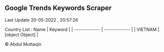 

## Google Trends Keywords Scraper 
 
Last Update 20-05-2022 , 20:57:26

Country List :
 Name  | Keyword |
| ------------- | ------------- |
| VIETNAM | [object Object] |



© Abdul Muttaqin 
